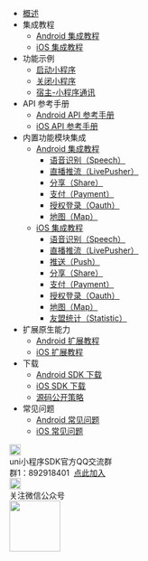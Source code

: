 * [概述](README.md)
* 集成教程
  * [Android 集成教程](UniMPDocs/UseSdk/android.md)
  * [iOS 集成教程](UniMPDocs/UseSdk/ios.md)
* 功能示例
  * [启动小程序](UniMPDocs/Sample/start.md)
  * [关闭小程序](UniMPDocs/Sample/close.md) 
  * [宿主-小程序通讯](UniMPDocs/Sample/event.md) 
* API 参考手册
  * [Android API 参考手册](UniMPDocs/API/android.md)
  * [iOS API 参考手册](UniMPDocs/API/ios.md)
* 内置功能模块集成
  * [Android 集成教程](UniMPDocs/UseModule/android/android.md)
    * [语音识别（Speech）](UniMPDocs/UseModule/android/speech.md)
    * [直播推流（LivePusher）](UniMPDocs/UseModule/android/livepusher.md)
    * [分享（Share）](UniMPDocs/UseModule/android/share.md)
    * [支付（Payment）](UniMPDocs/UseModule/android/payment.md)
    * [授权登录（Oauth）](UniMPDocs/UseModule/android/oauth.md)
    * [地图（Map）](UniMPDocs/UseModule/android/map.md)
  * [iOS 集成教程](UniMPDocs/UseModule/ios/ios.md)
    * [语音识别（Speech）](UniMPDocs/UseModule/ios/speech.md)
    * [直播推流（LivePusher）](UniMPDocs/UseModule/ios/livepusher.md)
    * [推送（Push）](UniMPDocs/UseModule/ios/push.md)
    * [分享（Share）](UniMPDocs/UseModule/ios/share.md)
    * [支付（Payment）](UniMPDocs/UseModule/ios/payment.md)
    * [授权登录（Oauth）](UniMPDocs/UseModule/ios/oauth.md)
    * [地图（Map）](UniMPDocs/UseModule/ios/map.md)
    * [友盟统计（Statistic）](UniMPDocs/UseModule/ios/umstatistic.md)
* 扩展原生能力
  * [Android 扩展教程](UniMPDocs/Extension/android.md)
  * [iOS 扩展教程](UniMPDocs/Extension/ios.md)
* 下载
  * [Android SDK 下载](UniMPDocs/SDKDownload/android.md)
  * [iOS SDK 下载](UniMPDocs/SDKDownload/ios.md)
  * [源码公开策略](UniMPDocs/SDKDownload/opensource.md)
* 常见问题
  * [Android 常见问题](UniMPDocs/FAQ/android.md)
  * [iOS 常见问题](UniMPDocs/FAQ/ios.md)
<div class="contact-box">
  <div class="contact-item">
    <img src="//img-cdn-qiniu.dcloud.net.cn/uniapp/doc/qq@2x.png" width="20" height="20"/>
    <div class="contact-smg">
       <div>uni小程序SDK官方QQ交流群</div>
    <div>群1：892918401 &nbsp;<a target="_blank" href="//shang.qq.com/wpa/qunwpa?idkey=4b0a7a0f7c73efb5cebb38bb8bf7df262b68a31e0205709467eed8cca8da58d1">点此加入</a></div>
    </div>
  </div>
  <div class="contact-item">
    <img src="//img-cdn-qiniu.dcloud.net.cn/uniapp/doc/weixin@2x.png" width="20" height="20"/>
    <div class="contact-smg">
      <div>关注微信公众号</div>
      <img src="https://img-cdn-qiniu.dcloud.net.cn/uniapp/doc/weixin.jpg" width="90" height="90"/>
    </div>
  </div>
</div>
